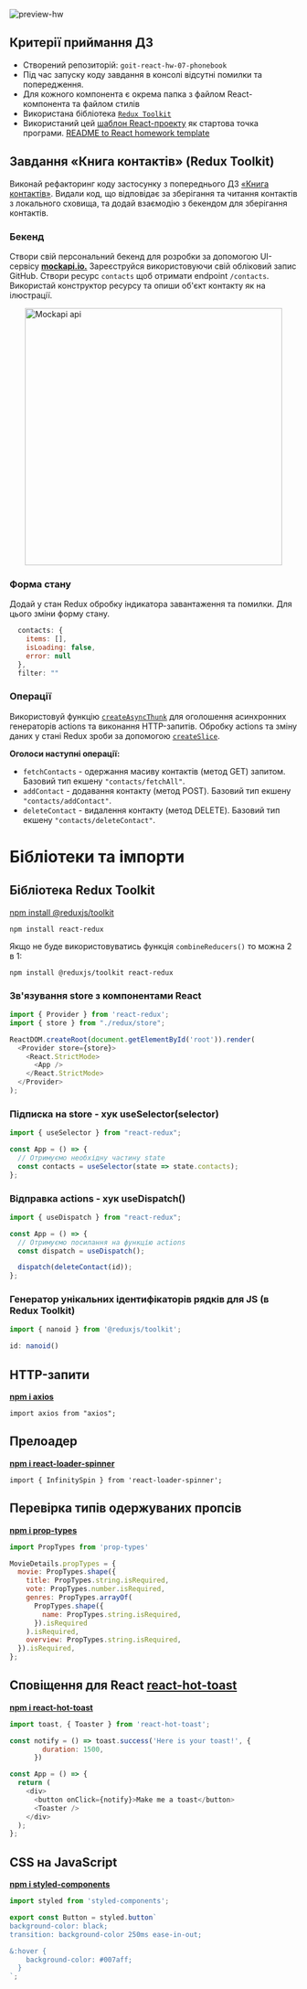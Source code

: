 ![preview-hw](/preview.jpg)

## Критерії приймання ДЗ
- Створений репозиторій: `goit-react-hw-07-phonebook`
- Під час запуску коду завдання в консолі відсутні помилки та попередження.
- Для кожного компонента є окрема папка з файлом React-компонента та файлом стилів
- Використана бібліотека [`Redux Toolkit`](https://redux-toolkit.js.org/)
- Використаний цей
[шаблон React-проекту](https://github.com/goitacademy/react-homework-template#readme)
як стартова точка програми. [README to React homework template](/README.template.md)

## Завдання «Книга контактів» (Redux Toolkit)
Виконай рефакторинг коду застосунку з попереднього ДЗ [«Книга контактів»](https://github.com/Tasitaforme/goit-react-hw-06-phonebook). Видали код, що відповідає за зберігання та читання контактів з локального сховища, та додай взаємодію з бекендом для зберігання контактів.


### Бекенд
Створи свій персональний бекенд для розробки за допомогою UI-сервісу [**mockapi.io.**](https://mockapi.io/) Зареєструйся використовуючи свій обліковий запис GitHub. Створи ресурс `contacts` щоб отримати endpoint `/contacts`. Використай конструктор ресурсу та опиши об'єкт контакту як на ілюстрації.

<img src="./api.png" alt="Mockapi api" width="450" style="display:block; margin:0 auto;" />

### Форма стану
Додай у стан Redux обробку індикатора завантаження та помилки. Для цього зміни форму стану.

```js
  contacts: {
    items: [],
    isLoading: false,
    error: null
  },
  filter: ""
```

### Операції
Використовуй функцію [`createAsyncThunk`](https://redux-toolkit.js.org/api/createAsyncThunk) для оголошення асинхронних генераторів actions та виконання HTTP-запитів. Обробку actions  та зміну даних у стані Redux зроби за допомогою [`createSlice`](https://redux-toolkit.js.org/api/createSlice).

**Оголоси наступні операції:**

- `fetchContacts` - одержання масиву контактів (метод GET) запитом. Базовий тип екшену `"contacts/fetchAll"`.
- `addContact` - додавання контакту (метод POST). Базовий тип екшену `"contacts/addContact"`.
- `deleteContact` - видалення контакту (метод DELETE). Базовий тип екшену `"contacts/deleteContact"`.

# Бібліотеки та імпорти

## Бібліотека Redux Toolkit
[npm install @reduxjs/toolkit](https://redux-toolkit.js.org/introduction/getting-started)

`npm install react-redux`

Якщо не буде використовуватись функція `combineReducers()` то можна 2 в 1:

`npm install @reduxjs/toolkit react-redux`


### Зв'язування store з компонентами React
```js
import { Provider } from 'react-redux';
import { store } from "./redux/store";

ReactDOM.createRoot(document.getElementById('root')).render(
  <Provider store={store}>
    <React.StrictMode>
      <App />
    </React.StrictMode>
  </Provider>
);
```
### Підписка на store - хук useSelector(selector)
```js
import { useSelector } from "react-redux";

const App = () => {
  // Отримуємо необхідну частину state
  const contacts = useSelector(state => state.contacts);
};
```
### Відправка actions - хук useDispatch()

```js
import { useDispatch } from "react-redux";

const App = () => {
  // Отримуємо посилання на функцію actions
  const dispatch = useDispatch();

  dispatch(deleteСontact(id));
};
```

### Генератор унікальних ідентифікаторів рядків для JS (в Redux Toolkit)

```js
import { nanoid } from '@reduxjs/toolkit';

id: nanoid()
```

## HTTP-запити 
[**npm i axios**](https://axios-http.com/)

`import axios from "axios";`

## Прелоадер
[**npm i  react-loader-spinner**](https://mhnpd.github.io/react-loader-spinner/)

`import { InfinitySpin } from 'react-loader-spinner';`


## Перевірка типів одержуваних пропсів
[**npm i prop-types**](https://www.npmjs.com/package/prop-types)

```js
import PropTypes from 'prop-types'

MovieDetails.propTypes = {
  movie: PropTypes.shape({
    title: PropTypes.string.isRequired,
    vote: PropTypes.number.isRequired,
    genres: PropTypes.arrayOf(
      PropTypes.shape({
        name: PropTypes.string.isRequired,
      }).isRequired
    ).isRequired,
    overview: PropTypes.string.isRequired,
  }).isRequired,
};
```

## Cповіщення для React [react-hot-toast](https://react-hot-toast.com/docs)
[**npm i react-hot-toast**](https://www.npmjs.com/package/react-hot-toast)

```js
import toast, { Toaster } from 'react-hot-toast';

const notify = () => toast.success('Here is your toast!', {
        duration: 1500,
      })

const App = () => {
  return (
    <div>
      <button onClick={notify}>Make me a toast</button>
      <Toaster />
    </div>
  );
};
```

## CSS на JavaScript
[**npm i styled-components**](https://www.npmjs.com/package/styled-components)

```js
import styled from 'styled-components';

export const Button = styled.button`
background-color: black;
transition: background-color 250ms ease-in-out;

&:hover {
    background-color: #007aff;
  }
`;
```
